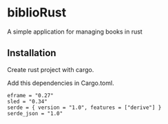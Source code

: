 # biblioRust

A simple application for managing books in rust

## Installation 

Create rust project with cargo.

Add this dependencies in Cargo.toml.

```shell 
eframe = "0.27"
sled = "0.34"
serde = { version = "1.0", features = ["derive"] }
serde_json = "1.0"
```
